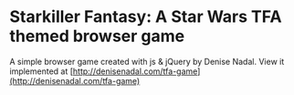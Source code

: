 # Starkiller Fantasy: A Star Wars TFA themed browser game
A simple browser game created with js & jQuery by Denise Nadal. View it implemented at [http://denisenadal.com/tfa-game](http://denisenadal.com/tfa-game)
